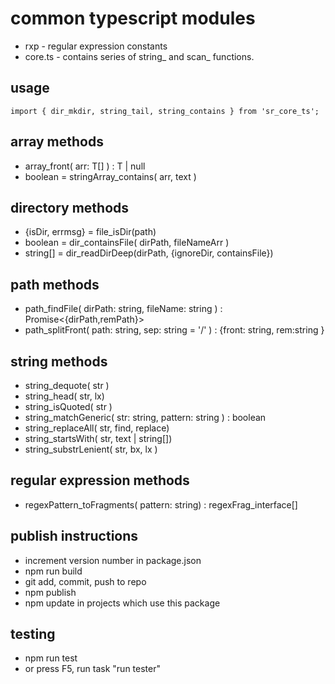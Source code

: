 # common typescript modules
* rxp - regular expression constants
* core.ts - contains series of string_ and scan_ functions.

## usage
```
import { dir_mkdir, string_tail, string_contains } from 'sr_core_ts';

```

## array methods
* array_front<T>( arr: T[] ) : T | null
* boolean = stringArray_contains( arr, text )

## directory methods
* {isDir, errmsg} = file_isDir(path)
* boolean = dir_containsFile( dirPath, fileNameArr )
* string[] = dir_readDirDeep(dirPath, {ignoreDir, containsFile})

## path methods
* path_findFile( dirPath: string, fileName: string ) : Promise<{dirPath,remPath}> 
* path_splitFront( path: string, sep: string = '/' ) : {front: string, rem:string }

## string methods
* string_dequote( str )
* string_head( str, lx)
* string_isQuoted( str )
* string_matchGeneric( str: string, pattern: string ) : boolean
* string_replaceAll( str, find, replace)
* string_startsWith( str, text | string[])
* string_substrLenient( str, bx, lx )

## regular expression methods
* regexPattern_toFragments( pattern: string) : regexFrag_interface[]

## publish instructions
* increment version number in package.json
* npm run build
* git add, commit, push to repo
* npm publish
* npm update in projects which use this package

## testing 
* npm run test
* or press F5, run task "run tester"
